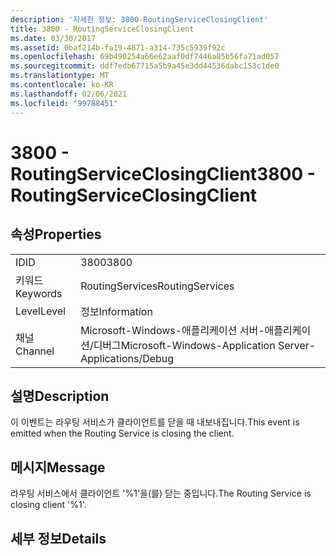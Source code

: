 ```yaml
---
description: '자세한 정보: 3800-RoutingServiceClosingClient'
title: 3800 - RoutingServiceClosingClient
ms.date: 03/30/2017
ms.assetid: 0baf214b-fa19-4871-a314-735c5939f92c
ms.openlocfilehash: 69b490254a66e62aaf0df7446a85b56fa71ad057
ms.sourcegitcommit: ddf7edb67715a5b9a45e3dd44536dabc153c1de0
ms.translationtype: MT
ms.contentlocale: ko-KR
ms.lasthandoff: 02/06/2021
ms.locfileid: "99788451"
---
```

# <a name="3800---routingserviceclosingclient"></a><span data-ttu-id="c31d0-103">3800 - RoutingServiceClosingClient</span><span class="sxs-lookup"><span data-stu-id="c31d0-103">3800 - RoutingServiceClosingClient</span></span>

## <a name="properties"></a><span data-ttu-id="c31d0-104">속성</span><span class="sxs-lookup"><span data-stu-id="c31d0-104">Properties</span></span>  
  
|||  
|-|-|  
|<span data-ttu-id="c31d0-105">ID</span><span class="sxs-lookup"><span data-stu-id="c31d0-105">ID</span></span>|<span data-ttu-id="c31d0-106">3800</span><span class="sxs-lookup"><span data-stu-id="c31d0-106">3800</span></span>|  
|<span data-ttu-id="c31d0-107">키워드</span><span class="sxs-lookup"><span data-stu-id="c31d0-107">Keywords</span></span>|<span data-ttu-id="c31d0-108">RoutingServices</span><span class="sxs-lookup"><span data-stu-id="c31d0-108">RoutingServices</span></span>|  
|<span data-ttu-id="c31d0-109">Level</span><span class="sxs-lookup"><span data-stu-id="c31d0-109">Level</span></span>|<span data-ttu-id="c31d0-110">정보</span><span class="sxs-lookup"><span data-stu-id="c31d0-110">Information</span></span>|  
|<span data-ttu-id="c31d0-111">채널</span><span class="sxs-lookup"><span data-stu-id="c31d0-111">Channel</span></span>|<span data-ttu-id="c31d0-112">Microsoft-Windows-애플리케이션 서버-애플리케이션/디버그</span><span class="sxs-lookup"><span data-stu-id="c31d0-112">Microsoft-Windows-Application Server-Applications/Debug</span></span>|  
  
## <a name="description"></a><span data-ttu-id="c31d0-113">설명</span><span class="sxs-lookup"><span data-stu-id="c31d0-113">Description</span></span>  

 <span data-ttu-id="c31d0-114">이 이벤트는 라우팅 서비스가 클라이언트를 닫을 때 내보내집니다.</span><span class="sxs-lookup"><span data-stu-id="c31d0-114">This event is emitted when the Routing Service is closing the client.</span></span>  
  
## <a name="message"></a><span data-ttu-id="c31d0-115">메시지</span><span class="sxs-lookup"><span data-stu-id="c31d0-115">Message</span></span>  

 <span data-ttu-id="c31d0-116">라우팅 서비스에서 클라이언트 '%1'을(를) 닫는 중입니다.</span><span class="sxs-lookup"><span data-stu-id="c31d0-116">The Routing Service is closing client '%1'.</span></span>  
  
## <a name="details"></a><span data-ttu-id="c31d0-117">세부 정보</span><span class="sxs-lookup"><span data-stu-id="c31d0-117">Details</span></span>
